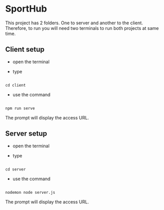 
# SportHub  

This project has 2 folders. One to server and another to the client.  Therefore, to run you will need two terminals to run both projects at same time.
  

## Client setup

* open the terminal

* type

```

cd client

```

* use the command

```

npm run serve

```

The prompt will display the access URL.

## Server setup

* open the terminal

* type

```

cd server

```

* use the command

```

nodemon node server.js

```

The prompt will display the access URL.
